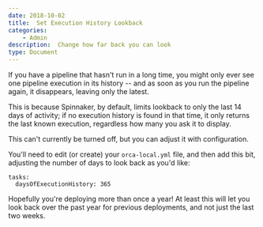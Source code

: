 ```yaml
---
date: 2018-10-02
title:  Set Execution History Lookback
categories:
    - Admin
description:  Change how far back you can look
type: Document
---
```


If you have a pipeline that hasn't run in a long time, you might only ever
see one pipeline execution in its history -- and as soon as you run the
pipeline again, it disappears, leaving only the latest.

This is because Spinnaker, by default, limits lookback to only the last 14
days of activity; if no execution history is found in that time, it only
returns the last known execution, regardless how many you ask it to display.

This can't currently be turned off, but you can adjust it with configuration.

You'll need to edit (or create) your `orca-local.yml` file, and then add
this bit, adjusting the number of days to look back as you'd like:

```
tasks:
  daysOfExecutionHistory: 365
```

Hopefully you're deploying more than once a year! At least this will let
you look back over the past year for previous deployments, and not just the
last two weeks.

